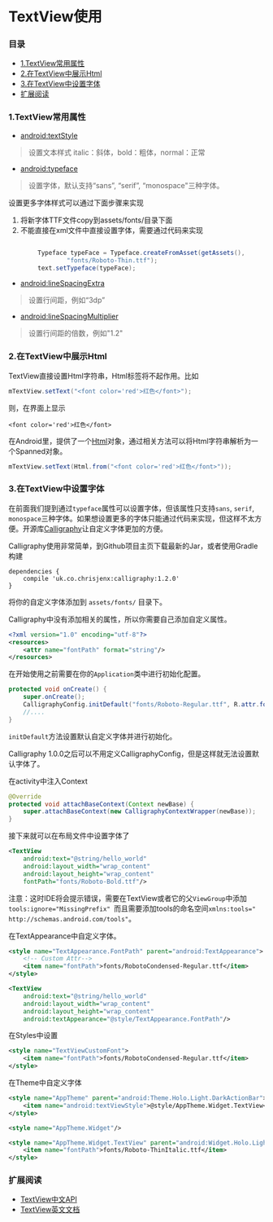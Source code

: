 # TextView使用



### 目录
  * [1.TextView常用属性](#1.TextView常用属性)
  * [2.在TextView中展示Html](#2.在TextView中展示Html)
  * [3.在TextView中设置字体](#3.在TextView中设置字体)
  * [扩展阅读](#扩展阅读)



<h3 id="1.TextView常用属性">1.TextView常用属性</h3>

* [android:textStyle](http://developer.android.com/reference/android/widget/TextView.html#attr_android:textStyle)
>设置文本样式
italic：斜体，bold：粗体，normal：正常

* [android:typeface](http://developer.android.com/reference/android/widget/TextView.html#attr_android:typeface)
>设置字体，默认支持“sans”, “serif”, “monospace"三种字体。

设置更多字体样式可以通过下面步骤来实现

1. 将新字体TTF文件copy到assets/fonts/目录下面
2. 不能直接在xml文件中直接设置字体，需要通过代码来实现


```java

		Typeface typeFace = Typeface.createFromAsset(getAssets(),
				"fonts/Roboto-Thin.ttf");
		text.setTypeface(typeFace);


```

* [android:lineSpacingExtra](http://developer.android.com/reference/android/widget/TextView.html#attr_android:lineSpacingExtra)
>设置行间距，例如“3dp”
* [android:lineSpacingMultiplier](http://developer.android.com/reference/android/widget/TextView.html#attr_android:lineSpacingMultiplier)
>设置行间距的倍数，例如"1.2"


<h3 id="2.在TextView中展示Html">2.在TextView中展示Html</h3>


TextView直接设置Html字符串，Html标签将不起作用。比如

```java
mTextView.setText("<font color='red'>红色</font>");
```
则，在界面上显示
```
<font color='red'>红色</font>
```
在Android里，提供了一个[Html](http://developer.android.com/reference/android/text/Html.html)对象，通过相关方法可以将Html字符串解析为一个Spanned对象。

```java
mTextView.setText(Html.from("<font color='red'>红色</font>"));


```

<h3 id="3.在TextView中设置字体">3.在TextView中设置字体</h3>



在前面我们提到通过`typeface`属性可以设置字体，但该属性只支持`sans`, `serif`, `monospace`三种字体。如果想设置更多的字体只能通过代码来实现，但这样不太方便。开源库[Calligraphy](https://github.com/chrisjenx/Calligraphy)让自定义字体更加的方便。

Calligraphy使用非常简单，到Github项目主页下载最新的Jar，或者使用Gradle构建

```
dependencies {
    compile 'uk.co.chrisjenx:calligraphy:1.2.0'
}

```

将你的自定义字体添加到 `assets/fonts/` 目录下。

Calligraphy中没有添加相关的属性，所以你需要自己添加自定义属性。

```xml
<?xml version="1.0" encoding="utf-8"?>
<resources>
    <attr name="fontPath" format="string"/>
</resources>

```

在开始使用之前需要在你的`Application`类中进行初始化配置。

```java
protected void onCreate() {
    super.onCreate();
    CalligraphyConfig.initDefault("fonts/Roboto-Regular.ttf", R.attr.fontPath);
    //....
}

```

`initDefault`方法设置默认自定义字体并进行初始化。

Calligraphy 1.0.0之后可以不用定义CalligraphyConfig，但是这样就无法设置默认字体了。

在activity中注入Context

```java
@Override
protected void attachBaseContext(Context newBase) {
    super.attachBaseContext(new CalligraphyContextWrapper(newBase));
}
```
接下来就可以在布局文件中设置字体了

```xml
<TextView
    android:text="@string/hello_world"
    android:layout_width="wrap_content"
    android:layout_height="wrap_content"
    fontPath="fonts/Roboto-Bold.ttf"/>
```
注意：这时IDE将会提示错误，需要在TextView或者它的父`ViewGroup`中添加`tools:ignore="MissingPrefix" `而且需要添加tools的命名空间`xmlns:tools=" http://schemas.android.com/tools"`。

在TextAppearance中自定义字体。

```xml
<style name="TextAppearance.FontPath" parent="android:TextAppearance">
    <!-- Custom Attr-->
    <item name="fontPath">fonts/RobotoCondensed-Regular.ttf</item>
</style>
```

```xml
<TextView
    android:text="@string/hello_world"
    android:layout_width="wrap_content"
    android:layout_height="wrap_content"
    android:textAppearance="@style/TextAppearance.FontPath"/>
```
在Styles中设置

```xml
<style name="TextViewCustomFont">
    <item name="fontPath">fonts/RobotoCondensed-Regular.ttf</item>
</style>
```
在Theme中自定义字体

```xml
<style name="AppTheme" parent="android:Theme.Holo.Light.DarkActionBar">
    <item name="android:textViewStyle">@style/AppTheme.Widget.TextView</item>
</style>

<style name="AppTheme.Widget"/>

<style name="AppTheme.Widget.TextView" parent="android:Widget.Holo.Light.TextView">
    <item name="fontPath">fonts/Roboto-ThinItalic.ttf</item>
</style>
```


<h3 id="扩展阅读">扩展阅读</h3>


* [TextView中文API](http://www.cnblogs.com/over140/archive/2010/08/27/1809745.html)
* [TextView英文文档](http://developer.android.com/reference/android/widget/TextView.html)








